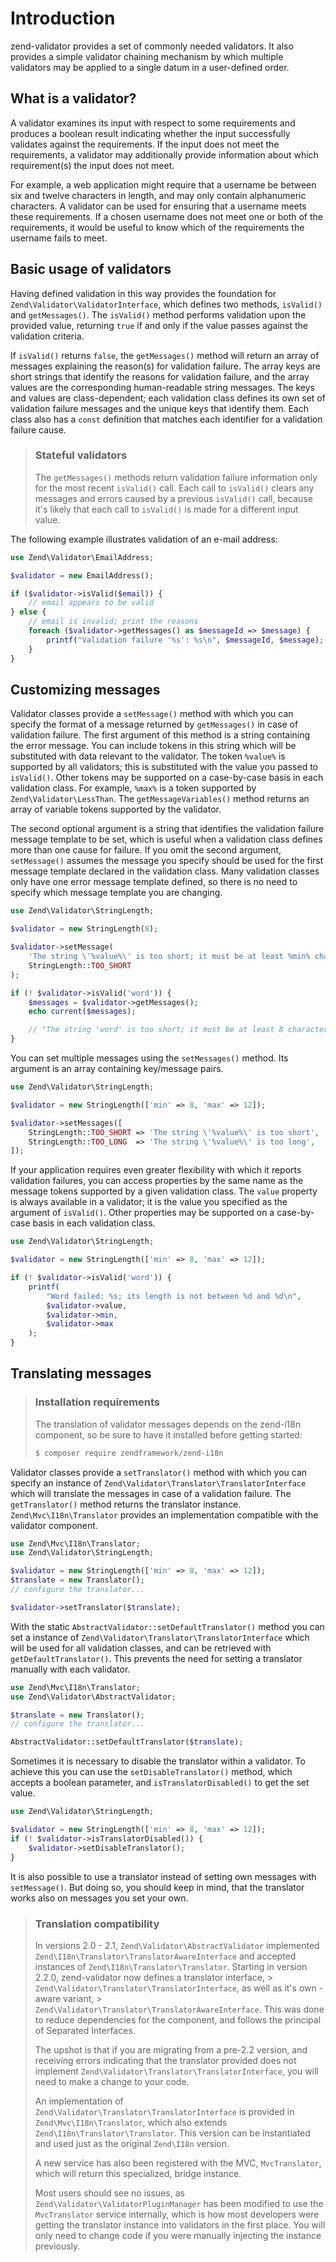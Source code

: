 # Introduction

zend-validator provides a set of commonly needed validators. It also provides a
simple validator chaining mechanism by which multiple validators may be applied
to a single datum in a user-defined order.

## What is a validator?

A validator examines its input with respect to some requirements and produces a
boolean result indicating whether the input successfully validates against the
requirements. If the input does not meet the requirements, a validator may
additionally provide information about which requirement(s) the input does not
meet.

For example, a web application might require that a username be between six and
twelve characters in length, and may only contain alphanumeric characters. A
validator can be used for ensuring that a username meets these requirements. If
a chosen username does not meet one or both of the requirements, it would be
useful to know which of the requirements the username fails to meet.

## Basic usage of validators

Having defined validation in this way provides the foundation for
`Zend\Validator\ValidatorInterface`, which defines two methods, `isValid()` and
`getMessages()`. The `isValid()` method performs validation upon the provided
value, returning `true` if and only if the value passes against the validation
criteria.

If `isValid()` returns `false`, the `getMessages()` method will return an array
of messages explaining the reason(s) for validation failure. The array keys are
short strings that identify the reasons for validation failure, and the array
values are the corresponding human-readable string messages. The keys and values
are class-dependent; each validation class defines its own set of validation
failure messages and the unique keys that identify them. Each class also has a
`const` definition that matches each identifier for a validation failure cause.

> ### Stateful validators
>
> The `getMessages()` methods return validation failure information only for the
> most recent `isValid()` call. Each call to `isValid()` clears any messages and
> errors caused by a previous `isValid()` call, because it's likely that each
> call to `isValid()` is made for a different input value.

The following example illustrates validation of an e-mail address:

```php
use Zend\Validator\EmailAddress;

$validator = new EmailAddress();

if ($validator->isValid($email)) {
    // email appears to be valid
} else {
    // email is invalid; print the reasons
    foreach ($validator->getMessages() as $messageId => $message) {
        printf("Validation failure '%s': %s\n", $messageId, $message);
    }
}
```

## Customizing messages

Validator classes provide a `setMessage()` method with which you can specify the
format of a message returned by `getMessages()` in case of validation failure.
The first argument of this method is a string containing the error message. You
can include tokens in this string which will be substituted with data relevant
to the validator. The token `%value%` is supported by all validators; this is
substituted with the value you passed to `isValid()`. Other tokens may be
supported on a case-by-case basis in each validation class. For example, `%max%`
is a token supported by `Zend\Validator\LessThan`. The `getMessageVariables()`
method returns an array of variable tokens supported by the validator.

The second optional argument is a string that identifies the validation failure
message template to be set, which is useful when a validation class defines more
than one cause for failure. If you omit the second argument, `setMessage()`
assumes the message you specify should be used for the first message template
declared in the validation class. Many validation classes only have one error
message template defined, so there is no need to specify which message template
you are changing.

```php
use Zend\Validator\StringLength;

$validator = new StringLength(8);

$validator->setMessage(
    'The string \'%value%\' is too short; it must be at least %min% characters',
    StringLength::TOO_SHORT
);

if (! $validator->isValid('word')) {
    $messages = $validator->getMessages();
    echo current($messages);

    // "The string 'word' is too short; it must be at least 8 characters"
}
```

You can set multiple messages using the `setMessages()` method. Its argument is
an array containing key/message pairs.

```php
use Zend\Validator\StringLength;

$validator = new StringLength(['min' => 8, 'max' => 12]);

$validator->setMessages([
    StringLength::TOO_SHORT => 'The string \'%value%\' is too short',
    StringLength::TOO_LONG  => 'The string \'%value%\' is too long',
]);
```

If your application requires even greater flexibility with which it reports
validation failures, you can access properties by the same name as the message
tokens supported by a given validation class. The `value` property is always
available in a validator; it is the value you specified as the argument of
`isValid()`. Other properties may be supported on a case-by-case basis in each
validation class.

```php
use Zend\Validator\StringLength;

$validator = new StringLength(['min' => 8, 'max' => 12]);

if (! $validator->isValid('word')) {
    printf(
        "Word failed: %s; its length is not between %d and %d\n",
        $validator->value,
        $validator->min,
        $validator->max
    );
}
```

## Translating messages

> ### Installation requirements
>
> The translation of validator messages depends on the zend-i18n component, so
> be sure to have it installed before getting started:
>
> ```bash
> $ composer require zendframework/zend-i18n
> ```

Validator classes provide a `setTranslator()` method with which you can specify
an instance of `Zend\Validator\Translator\TranslatorInterface` which will
translate the messages in case of a validation failure. The `getTranslator()`
method returns the translator instance. `Zend\Mvc\I18n\Translator` provides an
implementation compatible with the validator component.

```php
use Zend\Mvc\I18n\Translator;
use Zend\Validator\StringLength;

$validator = new StringLength(['min' => 8, 'max' => 12]);
$translate = new Translator();
// configure the translator...

$validator->setTranslator($translate);
```

With the static `AbstractValidator::setDefaultTranslator()` method you can set a
instance of `Zend\Validator\Translator\TranslatorInterface` which will be used
for all validation classes, and can be retrieved with `getDefaultTranslator()`.
This prevents the need for setting a translator manually with each validator.

```php
use Zend\Mvc\I18n\Translator;
use Zend\Validator\AbstractValidator;

$translate = new Translator();
// configure the translator...

AbstractValidator::setDefaultTranslator($translate);
```

Sometimes it is necessary to disable the translator within a validator. To
achieve this you can use the `setDisableTranslator()` method, which accepts a
boolean parameter, and `isTranslatorDisabled()` to get the set value.

```php
use Zend\Validator\StringLength;

$validator = new StringLength(['min' => 8, 'max' => 12]);
if (! $validator->isTranslatorDisabled()) {
    $validator->setDisableTranslator();
}
```

It is also possible to use a translator instead of setting own messages with
`setMessage()`. But doing so, you should keep in mind, that the translator works
also on messages you set your own.

> ### Translation compatibility
>
> In versions 2.0 - 2.1, `Zend\Validator\AbstractValidator` implemented
> `Zend\I18n\Translator\TranslatorAwareInterface` and accepted instances of
> `Zend\I18n\Translator\Translator`. Starting in version 2.2.0, zend-validator
> now defines a translator interface, > `Zend\Validator\Translator\TranslatorInterface`,
> as well as it's own -aware variant, > `Zend\Validator\Translator\TranslatorAwareInterface`.
> This was done to reduce dependencies for the component, and follows the
> principal of Separated Interfaces.
>
> The upshot is that if you are migrating from a pre-2.2 version, and receiving
> errors indicating that the translator provided does not implement
> `Zend\Validator\Translator\TranslatorInterface`, you will need to make a
> change to your code.
>
> An implementation of `Zend\Validator\Translator\TranslatorInterface` is
> provided in `Zend\Mvc\I18n\Translator`, which also extends
> `Zend\I18n\Translator\Translator`. This version can be instantiated and used
> just as the original `Zend\I18n` version.
>
> A new service has also been registered with the MVC, `MvcTranslator`, which
> will return this specialized, bridge instance.
>
> Most users should see no issues, as `Zend\Validator\ValidatorPluginManager`
> has been modified to use the `MvcTranslator` service internally, which is how
> most developers were getting the translator instance into validators in the
> first place. You will only need to change code if you were manually injecting
> the instance previously.
